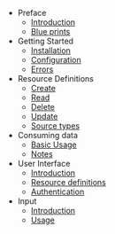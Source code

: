 - Preface
    - [Introduction]({url}/introduction)
    - [Blue prints]({url}/blueprints)
- Getting Started
    - [Installation]({url}/installation)
    - [Configuration]({url}/configuration)
    - [Errors]({url}/errors)
- Resource Definitions
    - [Create]({url}/create_definition)
    - [Read]({url}/definitions#get)
    - [Delete]({url}/definitions#delete)
    - [Update]({url}/definitions#patch)
    - [Source types]({url}/source_types)
- Consuming data
    - [Basic Usage]({url}/consuming_data)
    - [Notes]({url}/notes)
- User Interface
    - [Introduction]({url}/ui_introduction)
    - [Resource definitions]({url}/ui_definitions)
    - [Authentication]({url}/ui_authentication)
- Input
	- [Introduction]({url}/input)
	- [Usage]({url}/input_usage)
